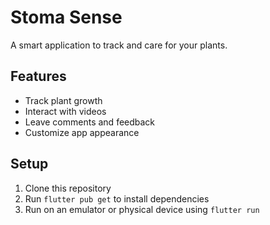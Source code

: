 # Stoma Sense
A smart application to track and care for your plants.

## Features
- Track plant growth
- Interact with videos
- Leave comments and feedback
- Customize app appearance

## Setup
1. Clone this repository
2. Run `flutter pub get` to install dependencies
3. Run on an emulator or physical device using `flutter run`
